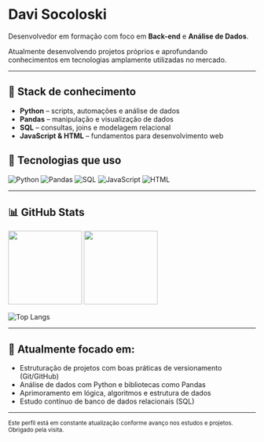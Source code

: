 # Davi Socoloski

Desenvolvedor em formação com foco em **Back-end** e **Análise de Dados**.

Atualmente desenvolvendo projetos próprios e aprofundando conhecimentos em tecnologias amplamente utilizadas no mercado.

---

## 🧰 Stack de conhecimento

- **Python** – scripts, automações e análise de dados  
- **Pandas** – manipulação e visualização de dados  
- **SQL** – consultas, joins e modelagem relacional  
- **JavaScript & HTML** – fundamentos para desenvolvimento web

## 🚀 Tecnologias que uso

![Python](https://img.shields.io/badge/Python-3776AB?style=for-the-badge&logo=python&logoColor=white)
![Pandas](https://img.shields.io/badge/Pandas-150458?style=for-the-badge&logo=pandas&logoColor=white)
![SQL](https://img.shields.io/badge/SQL-4479A1?style=for-the-badge&logo=postgresql&logoColor=white)
![JavaScript](https://img.shields.io/badge/JavaScript-F7DF1E?style=for-the-badge&logo=javascript&logoColor=black)
![HTML](https://img.shields.io/badge/HTML5-E34F26?style=for-the-badge&logo=html5&logoColor=white)


---

## 📊 GitHub Stats

<p align="left">
  <img height="150em" src="https://github-readme-stats.vercel.app/api?username=davisocoloski1&show_icons=true&theme=dark&hide_border=true" />
  <img height="150em" src="https://github-readme-stats.vercel.app/api/top-langs/?username=davisocoloski1&layout=compact&theme=dark&hide_border=true" />
</p>

![Top Langs](https://github-readme-stats.vercel.app/api/top-langs/?username=SEU_USUARIO)


---

## 📌 Atualmente focado em:

- Estruturação de projetos com boas práticas de versionamento (Git/GitHub)  
- Análise de dados com Python e bibliotecas como Pandas  
- Aprimoramento em lógica, algoritmos e estrutura de dados  
- Estudo contínuo de banco de dados relacionais (SQL)

---

<sub>Este perfil está em constante atualização conforme avanço nos estudos e projetos. Obrigado pela visita.</sub>
